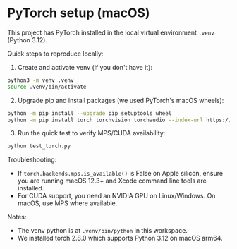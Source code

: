 # PyTorch setup (macOS)

This project has PyTorch installed in the local virtual environment `.venv` (Python 3.12).

Quick steps to reproduce locally:

1. Create and activate venv (if you don't have it):

```bash
python3 -m venv .venv
source .venv/bin/activate
```

2. Upgrade pip and install packages (we used PyTorch's macOS wheels):

```bash
python -m pip install --upgrade pip setuptools wheel
python -m pip install torch torchvision torchaudio --index-url https://download.pytorch.org/whl/cpu
```

3. Run the quick test to verify MPS/CUDA availability:

```bash
python test_torch.py
```

Troubleshooting:

- If `torch.backends.mps.is_available()` is False on Apple silicon, ensure you are running macOS 12.3+ and Xcode command line tools are installed.
- For CUDA support, you need an NVIDIA GPU on Linux/Windows. On macOS, use MPS where available.

Notes:

- The venv python is at `.venv/bin/python` in this workspace.
- We installed torch 2.8.0 which supports Python 3.12 on macOS arm64.
